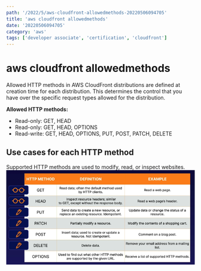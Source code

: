 ```yaml
---
path: '/2022/5/aws-cloudfront-allowedmethods-20220506094705'
title: 'aws cloudfront allowedmethods'
date: '20220506094705'
category: 'aws'
tags: ['developer associate', 'certification', 'cloudfront']
---
```


# aws cloudfront allowedmethods
Allowed HTTP methods in AWS CloudFront distributions are defined at creation time
for each distribution. This determines the control that you have over the specific
request types allowed for the distribution.

**Allowed HTTP methods:**
* Read-only: GET, HEAD
* Read-only: GET, HEAD, OPTIONS
* Read-write: GET, HEAD, OPTIONS, PUT, POST, PATCH, DELETE

## Use cases for each HTTP method

Supported HTTP methods are used to modify, read, or inspect websites.
![A table of supported HTTP methods](./20220506095257-img-1.png)

